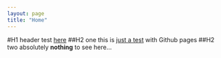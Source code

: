 ```yaml
---
layout: page
title: "Home"
---
```

#H1 header
test <a href="index">here</a>
##H2 one
this is <u>just a test</u> with Github pages
##H2 two
absolutely <b>nothing</b> to see here...
